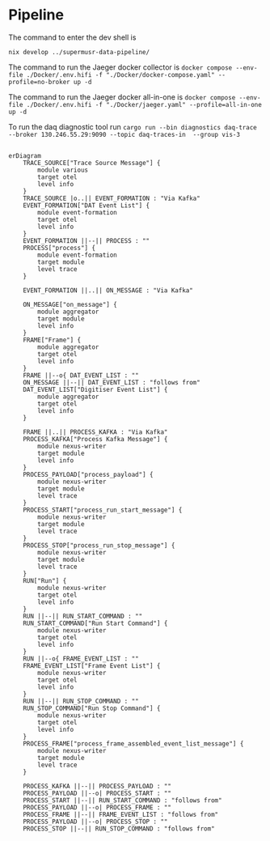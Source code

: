 # Pipeline
The command to enter the dev shell is
```shell
nix develop ../supermusr-data-pipeline/
```

The command to run the Jaeger docker collector is
`docker compose --env-file ./Docker/.env.hifi -f "./Docker/docker-compose.yaml" --profile=no-broker up -d`

The command to run the Jaeger docker all-in-one is
`docker compose --env-file ./Docker/.env.hifi -f "./Docker/jaeger.yaml" --profile=all-in-one up -d`

To run the daq diagnostic tool run
`cargo run --bin diagnostics daq-trace --broker 130.246.55.29:9090 --topic daq-traces-in  --group vis-3`

```mermaid

erDiagram
    TRACE_SOURCE["Trace Source Message"] {
        module various
        target otel
        level info
    }
    TRACE_SOURCE |o..|| EVENT_FORMATION : "Via Kafka"
    EVENT_FORMATION["DAT Event List"] {
        module event-formation
        target otel
        level info
    }
    EVENT_FORMATION ||--|| PROCESS : ""
    PROCESS["process"] {
        module event-formation
        target module
        level trace
    }

    EVENT_FORMATION ||..|| ON_MESSAGE : "Via Kafka"

    ON_MESSAGE["on_message"] {
        module aggregator
        target module
        level info
    }
    FRAME["Frame"] {
        module aggregator
        target otel
        level info
    }
    FRAME ||--o{ DAT_EVENT_LIST : ""
    ON_MESSAGE ||--|| DAT_EVENT_LIST : "follows from"
    DAT_EVENT_LIST["Digitiser Event List"] {
        module aggregator
        target otel
        level info
    }

    FRAME ||..|| PROCESS_KAFKA : "Via Kafka"
    PROCESS_KAFKA["Process Kafka Message"] {
        module nexus-writer
        target module
        level info
    }
    PROCESS_PAYLOAD["process_payload"] {
        module nexus-writer
        target module
        level trace
    }
    PROCESS_START["process_run_start_message"] {
        module nexus-writer
        target module
        level trace
    }
    PROCESS_STOP["process_run_stop_message"] {
        module nexus-writer
        target module
        level trace
    }
    RUN["Run"] {
        module nexus-writer
        target otel
        level info
    }
    RUN ||--|| RUN_START_COMMAND : ""
    RUN_START_COMMAND["Run Start Command"] {
        module nexus-writer
        target otel
        level info
    }
    RUN ||--o{ FRAME_EVENT_LIST : ""
    FRAME_EVENT_LIST["Frame Event List"] {
        module nexus-writer
        target otel
        level info
    }
    RUN ||--|| RUN_STOP_COMMAND : ""
    RUN_STOP_COMMAND["Run Stop Command"] {
        module nexus-writer
        target otel
        level info
    }
    PROCESS_FRAME["process_frame_assembled_event_list_message"] {
        module nexus-writer
        target module
        level trace
    }

    PROCESS_KAFKA ||--|| PROCESS_PAYLOAD : ""
    PROCESS_PAYLOAD ||--o| PROCESS_START : ""
    PROCESS_START ||--|| RUN_START_COMMAND : "follows from"
    PROCESS_PAYLOAD ||--o| PROCESS_FRAME : ""
    PROCESS_FRAME ||--|| FRAME_EVENT_LIST : "follows from"
    PROCESS_PAYLOAD ||--o| PROCESS_STOP : ""
    PROCESS_STOP ||--|| RUN_STOP_COMMAND : "follows from"

```
